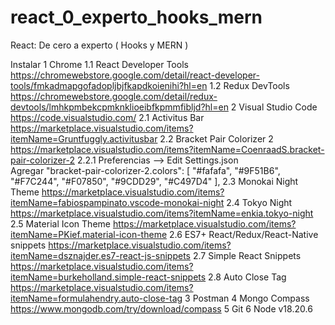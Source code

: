 # react_0_experto_hooks_mern
React: De cero a experto ( Hooks y MERN )

Instalar
    1 Chrome
        1.1 React Developer Tools https://chromewebstore.google.com/detail/react-developer-tools/fmkadmapgofadopljbjfkapdkoienihi?hl=en
        1.2 Redux DevTools  https://chromewebstore.google.com/detail/redux-devtools/lmhkpmbekcpmknklioeibfkpmmfibljd?hl=en
    2 Visual Studio Code    https://code.visualstudio.com/
        2.1 Activitus Bar   https://marketplace.visualstudio.com/items?itemName=Gruntfuggly.activitusbar
        2.2 Bracket Pair Colorizer 2 https://marketplace.visualstudio.com/items?itemName=CoenraadS.bracket-pair-colorizer-2
            2.2.1 Preferencias --> Edit Settings.json   
                Agregar
    "bracket-pair-colorizer-2.colors": [
        "#fafafa",
        "#9F51B6",
        "#F7C244",
        "#F07850",
        "#9CDD29",
        "#C497D4"
    ],
        2.3 Monokai Night Theme https://marketplace.visualstudio.com/items?itemName=fabiospampinato.vscode-monokai-night
        2.4 Tokyo Night https://marketplace.visualstudio.com/items?itemName=enkia.tokyo-night
        2.5 Material Icon Theme https://marketplace.visualstudio.com/items?itemName=PKief.material-icon-theme
        2.6 ES7+ React/Redux/React-Native snippets  https://marketplace.visualstudio.com/items?itemName=dsznajder.es7-react-js-snippets
        2.7 Simple React Snippets   https://marketplace.visualstudio.com/items?itemName=burkeholland.simple-react-snippets
        2.8 Auto Close Tag  https://marketplace.visualstudio.com/items?itemName=formulahendry.auto-close-tag
    3 Postman
    4 Mongo Compass https://www.mongodb.com/try/download/compass
    5 Git 
    6 Node v18.20.6